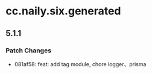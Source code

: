 # cc.naily.six.generated

## 5.1.1

### Patch Changes

- 081af58: feat: add tag module, chore logger、prisma
